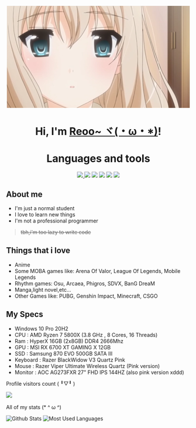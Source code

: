 <p align="center">
  <a href="https://www.youtube.com/watch?v=j5a0jTc9S10"><img src="reo.png" alt="reooo"></a>
</p>

<h1 align="center">Hi, I'm <a href="https://www.youtube.com/watch?v=j5a0jTc9S10">Reoo~ ヾ(・ω・*)</a>!</h1>

  <h1 align="center">Languages and tools</h1>
  <p align="center"><a href="https://www.microsoft.com/windows/get-windows-10" target="_blank"><img src="https://img.shields.io/badge/Windows-10-ffcccc?style=flat-square&logo=windows&logoColor=pink"/>
  <a href="https://html.spec.whatwg.org" target="_blank"><img src="https://img.shields.io/badge/-HTML5-ffcccc?style=flat-square&logo=html5&logoColor=rose"/></a>
  <a href="https://www.python.org/" target="_blank"><img src="https://img.shields.io/badge/-Python-ffcccc?style=flat-square&logo=python&logoColor=blue"/></a>
  <a href="https://www.javascript.com/" target="_blank"><img src="https://img.shields.io/badge/-JavaScript-ffcccc?style=flat-square&logo=javascript&logoColor=yellow"/></a>
  <a href="http://www.cplusplus.com/" target="_blank"><img src="https://img.shields.io/badge/-C++-ffcccc?style=flat-square&logo=c%2B%2B&logoColor=white"/></a>
  <a href="http://www.open-std.org/jtc1/sc22/wg14/" target="_blank"><img src="https://img.shields.io/badge/-C-ffcccc?style=flat-square&logo=c%2B%2B&logoColor=white"/></a>

## About me
- I'm just a normal student
- I love to learn new things
- I'm not a professional programmer 

> ~~tbh,i'm too lazy to write code~~ 

## Things that i love
- Anime
- Some MOBA games like: Arena Of Valor, League Of Legends, Mobile Legends
- Rhythm games: Osu, Arcaea, Phigros, SDVX, BanG DreaM
- Manga,light novel,etc...
- Other Games like: PUBG, Genshin Impact, Minecraft, CSGO 

## My Specs
- Windows 10 Pro 20H2
- CPU : AMD Ryzen 7 5800X (3.8 GHz , 8 Cores, 16 Threads)
- Ram : HyperX 16GB (2x8GB) DDR4 2666Mhz
- GPU : MSI RX 6700 XT GAMING X 12GB
- SSD : Samsung 870 EVO 500GB SATA III
- Keyboard : Razer BlackWidow V3 Quartz Pink
- Mouse : Razer Viper Ultimate Wireless Quartz (Pink version)
- Monitor : AOC AG273FXR 27" FHD IPS 144HZ (also pink version xddd)

Profile visitors count ( ╹▽╹ )

<a href="https://count.getloli.com/"><img src="https://count.getloli.com/get/@alice8888888-github-readme"></a>

All of my stats (* ^ ω ^)	

![Github Stats](https://github-readme-stats.vercel.app/api?username=reokawamura&show_icons=true&theme=jolly)    ![Most Used Languages](https://github-readme-stats.vercel.app/api/top-langs/?username=reokawamura&theme=synthwave&layout=compact)
